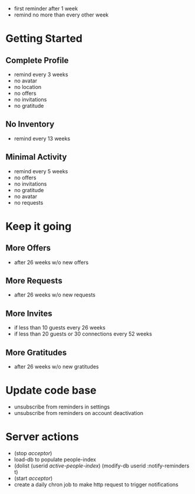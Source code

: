 - first reminder after 1 week
- remind no more than every other week

# Getting Started

## Complete Profile
- remind every 3 weeks
- no avatar
- no location
- no offers
- no invitations
- no gratitude

## No Inventory
- remind every 13 weeks

## Minimal Activity
- remind every 5 weeks
- no offers
- no invitations
- no gratitude
- no avatar
- no requests

# Keep it going

## More Offers
- after 26 weeks w/o new offers

## More Requests
- after 26 weeks w/o new requests

## More Invites
- if less than 10 guests
    every 26 weeks
- if less than 20 guests or 30 connections
    every 52 weeks

## More Gratitudes
- after 26 weeks w/o new gratitudes

# Update code base
  - unsubscribe from reminders in settings
  - unsubscribe from reminders on account deactivation

# Server actions
  - (stop *acceptor*)
  - load-db to populate people-index
  - (dolist (userid *active-people-index*) (modify-db userid :notify-reminders t)
  - (start *acceptor*)
  - create a daily chron job to make http request to trigger notifications
